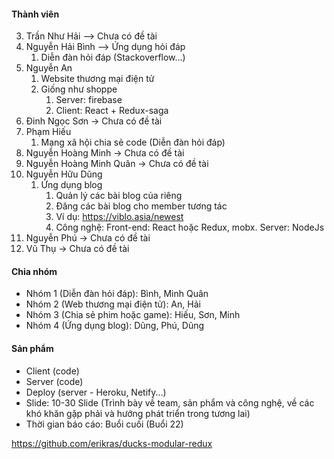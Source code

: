 #### Thành viên

3. Trần Như Hải  --> Chưa có đề tài
4. Nguyễn Hải Bình --> Ứng dụng hỏi đáp
   1. Diễn đàn hỏi đáp (Stackoverflow...)
5. Nguyễn An
   1. Website thương mại điện tử
   2. Giống như shoppe
      1. Server: firebase
      2. Client: React + Redux-saga
6. Đinh Ngọc Sơn -> Chưa có đề tài
7. Phạm Hiếu
   1. Mạng xã hội chia sẻ code (Diễn đàn hỏi đáp)
8. Nguyễn Hoàng Minh -> Chưa có đề tài
9. Nguyễn Hoàng Minh Quân -> Chưa có đề tài
10. Nguyễn Hữu Dũng
    1. Ứng dụng blog
       1. Quản lý các bài blog của riêng
       2. Đăng các bài blog cho member tương tác
       3. Ví dụ: https://viblo.asia/newest
       4. Công nghệ: Front-end: React hoặc Redux, mobx. Server: NodeJs
11. Nguyễn Phú -> Chưa có đề tài
12. Vũ Thụ -> Chưa có đề tài


#### Chia nhóm
- Nhóm 1 (Diễn đàn hỏi đáp): Bình, Minh Quân
- Nhóm 2 (Web thương mại điện tử): An, Hải
- Nhóm 3 (Chia sẻ phim hoặc game): Hiếu, Sơn, Minh
- Nhóm 4 (Ứng dụng blog): Dũng, Phú, Dũng

#### Sản phẩm
  - Client (code)
  - Server (code)
  - Deploy (server - Heroku, Netify...)
  - Slide: 10-30 Slide (Trình bày về team, sản phẩm và công nghệ, về các khó khăn gặp phải và hướng phát triển trong tương lai)
  - Thời gian báo cáo: Buổi cuối (Buổi 22)

https://github.com/erikras/ducks-modular-redux